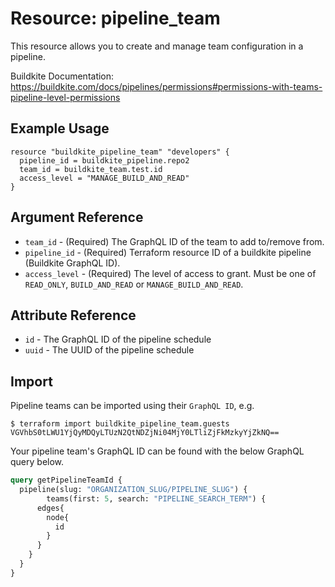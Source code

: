 # Resource: pipeline_team

This resource allows you to create and manage team configuration in a pipeline.

Buildkite Documentation: https://buildkite.com/docs/pipelines/permissions#permissions-with-teams-pipeline-level-permissions

## Example Usage

```hcl
resource "buildkite_pipeline_team" "developers" { 
  pipeline_id = buildkite_pipeline.repo2
  team_id = buildkite_team.test.id
  access_level = "MANAGE_BUILD_AND_READ"  
}
```

## Argument Reference

* `team_id` - (Required) The GraphQL ID of the team to add to/remove from.
* `pipeline_id` - (Required) Terraform resource ID of a buildkite pipeline (Buildkite GraphQL ID).
* `access_level` - (Required) The level of access to grant. Must be one of `READ_ONLY`, `BUILD_AND_READ` or `MANAGE_BUILD_AND_READ`.

## Attribute Reference

* `id` - The GraphQL ID of the pipeline schedule
* `uuid` - The UUID of the pipeline schedule

## Import

Pipeline teams can be imported using their `GraphQL ID`, e.g.

```
$ terraform import buildkite_pipeline_team.guests VGVhbS0tLWU1YjQyMDQyLTUzN2QtNDZjNi04MjY0LTliZjFkMzkyYjZkNQ==
```

Your pipeline team's GraphQL ID can be found with the below GraphQL query below.  
```graphql
query getPipelineTeamId {
  pipeline(slug: "ORGANIZATION_SLUG/PIPELINE_SLUG") {
		teams(first: 5, search: "PIPELINE_SEARCH_TERM") {
      edges{
        node{
          id 
        }
      }
    }
  }
}
```
